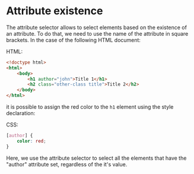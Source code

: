# Attribute existence 

The attribute selector allows to select elements based on the existence of an attribute. To do that, we need to use the name of the attribute in square brackets. In the case of the following HTML document:

HTML:

``` html
<!doctype html>
<html>
    <body>
        <h1 author="john">Title 1</h1>
        <h2 class="other-class title">Title 2</h2>
    </body>
</html>
```

it is possible to assign the red color to the `h1` element using the style declaration:

CSS:

```css
[author] {
    color: red;
}
```

Here, we use the attribute selector to select all the elements that have the "author" attribute set, regardless of the it's value.